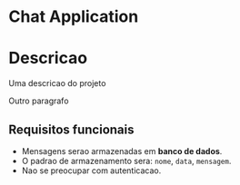 
# Chat Application

# Descricao

Uma descricao do projeto

Outro paragrafo

## Requisitos funcionais

- Mensagens serao armazenadas em **banco de dados**.
- O padrao de armazenamento sera: `nome`, `data`, `mensagem`.
- Nao se preocupar com autenticacao.